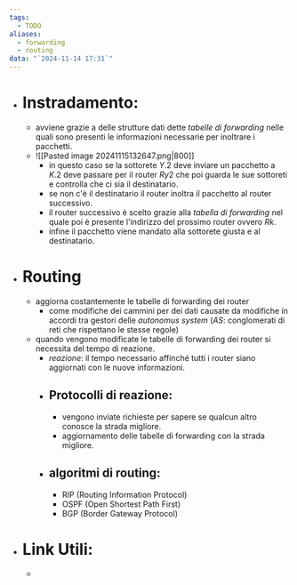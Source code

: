 ```yaml
---
tags:
  - TODO
aliases:
  - forwarding
  - routing
data: "`2024-11-14 17:31`"
---
```

- # Instradamento:
	- avviene grazie a delle strutture dati dette _tabelle di forwarding_ nelle quali sono presenti le informazioni necessarie per inoltrare i pacchetti.
	- ![[Pasted image 20241115132647.png|800]]
		- in questo caso se la sottorete $Y.2$ deve inviare un pacchetto a $K.2$ deve passare per il router $Ry2$ che poi guarda le sue sottoreti e controlla che ci sia il destinatario.
		- se non c'è il destinatario il router inoltra il pacchetto al router successivo.
		- il router successivo è scelto grazie alla _tabella di forwarding_ nel quale poi è presente l'indirizzo del prossimo router ovvero $Rk$.
		- infine il pacchetto viene mandato alla sottorete giusta e al destinatario.
- # Routing
	- aggiorna costantemente le tabelle di forwarding dei router
		- come modifiche dei cammini per dei dati causate da modifiche in accordi tra gestori delle _autonomus system_ (_AS_: conglomerati di reti che rispettano le stesse regole)
	- quando vengono modificate le tabelle di forwarding dei router si necessita del tempo di reazione.
	    - _reazione_: il tempo necessario affinché tutti i router siano aggiornati con le nuove informazioni. 
	    - ## Protocolli di reazione: 
	        - vengono inviate richieste per sapere se qualcun altro conosce la strada migliore.
	        - aggiornamento delle tabelle di forwarding con la strada migliore.
	    - ## algoritmi di routing:
	        - RIP (Routing Information Protocol) 
	        - OSPF (Open Shortest Path First)
	        - BGP (Border Gateway Protocol)
- # Link Utili:
	- 